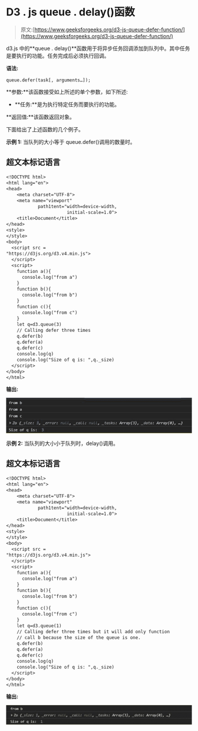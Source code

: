 # D3 . js queue . delay()函数

> 原文:[https://www.geeksforgeeks.org/d3-js-queue-defer-function/](https://www.geeksforgeeks.org/d3-js-queue-defer-function/)

d3.js 中的**queue . delay()**函数用于将异步任务回调添加到队列中。其中任务是要执行的功能。任务完成后必须执行回调。

**语法:**

```
queue.defer(task[, arguments…]);

```

**参数:**该函数接受如上所述的单个参数，如下所述:

*   **任务:**是为执行特定任务而要执行的功能。

**返回值:**该函数返回对象。

下面给出了上述函数的几个例子。

**示例 1:** 当队列的大小等于 queue.defer()调用的数量时。

## 超文本标记语言

```
<!DOCTYPE html> 
<html lang="en"> 
<head> 
    <meta charset="UTF-8"> 
    <meta name="viewport"
            path1tent="width=device-width, 
                       initial-scale=1.0"> 
    <title>Document</title> 
</head> 
<style>
</style> 
<body> 
  <script src = 
"https://d3js.org/d3.v4.min.js"> 
  </script> 
  <script>
    function a(){
      console.log("from a")
    }
    function b(){
      console.log("from b")
    }
    function c(){
      console.log("from c")
    }
    let q=d3.queue(3)
    // Calling defer three times
    q.defer(b)
    q.defer(a)
    q.defer(c)
    console.log(q)
    console.log("Size of q is: ",q._size)
  </script> 
</body> 
</html>
```

**输出:**

![](img/798169acf806671da874f58641facadc.png)

**示例 2:** 当队列的大小小于队列时，delay()调用。

## 超文本标记语言

```
<!DOCTYPE html> 
<html lang="en"> 
<head> 
    <meta charset="UTF-8"> 
    <meta name="viewport"
            path1tent="width=device-width, 
                       initial-scale=1.0"> 
    <title>Document</title> 
</head> 
<style> 
</style> 
<body> 
  <script src = 
"https://d3js.org/d3.v4.min.js"> 
  </script> 
  <script>
    function a(){
      console.log("from a")
    }
    function b(){
      console.log("from b")
    }
    function c(){
      console.log("from c")
    }
    let q=d3.queue(1)
    // Calling defer three times but it will add only function
    // call b because the size of the queue is one.
    q.defer(b)
    q.defer(a)
    q.defer(c)
    console.log(q)
    console.log("Size of q is: ",q._size)
  </script> 
</body> 
</html>
```

**输出:**

![](img/f759bdbc3805745df6f2e709eb23a898.png)